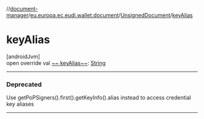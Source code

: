 //[document-manager](../../../index.md)/[eu.europa.ec.eudi.wallet.document](../index.md)/[UnsignedDocument](index.md)/[keyAlias](key-alias.md)

# keyAlias

[androidJvm]\
open override val [~~
keyAlias~~](key-alias.md): [String](https://kotlinlang.org/api/latest/jvm/stdlib/kotlin-stdlib/kotlin/-string/index.html)

---

### Deprecated

Use getPoPSigners().first().getKeyInfo().alias instead to access credential key aliases

---
